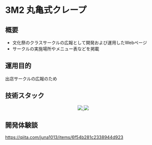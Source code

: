 # 3M2 丸亀式クレープ

## 概要
- 文化祭のクラスサークルの広報として開発および運用したWebページ
- サークルの実施場所やメニュー表などを掲載

## 運用目的
出店サークルの広報のため

## 技術スタック

<p align="center">
  <a href="https://skillicons.dev">
    <img src="https://skillicons.dev/icons?i=html,css,javascript" />
    <img src="https://skillicons.dev/icons?i=tailwindcss,jquery,vercel" />
  </a>
</p>

## 開発体験談
https://qiita.com/juna1013/items/6f54b281c2338944d923
